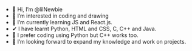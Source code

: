 - 👋 Hi, I’m @lilNewbie
- 👀 I’m interested in coding and drawing
- 🌱 I’m currently learning JS and React.js.
-  ✔ I have learnt Python, HTML and CSS, C, C++ and Java.
- 🔺 I prefer coding using Python but C++ works too.
- 💞️ I’m looking forward to expand my knowledge and work on projects.
 

<!---
lilNewbie/lilNewbie is a ✨ special ✨ repository because its `README.md` (this file) appears on your GitHub profile.
You can click the Preview link to take a look at your changes.
--->

